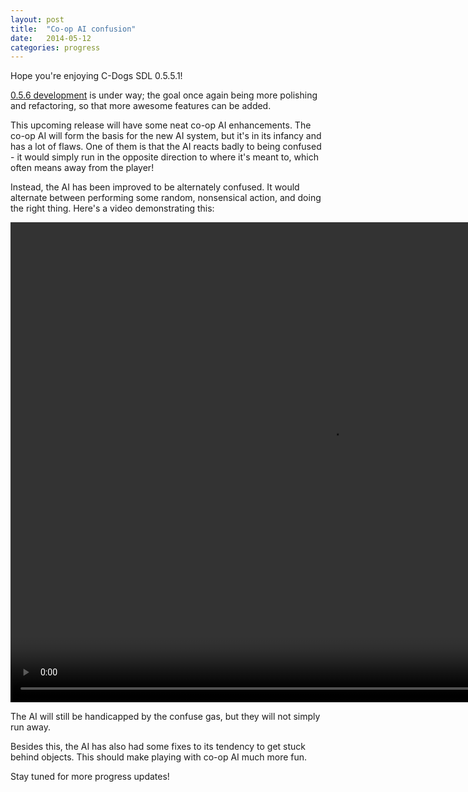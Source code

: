 ```yaml
---
layout: post
title:  "Co-op AI confusion"
date:   2014-05-12
categories: progress
---
```

Hope you're enjoying C-Dogs SDL 0.5.5.1!

[0.5.6 development](https://github.com/cxong/cdogs-sdl/issues?milestone=16&state=open) is under way; the goal once again being more polishing and refactoring, so that more awesome features can be added.

This upcoming release will have some neat co-op AI enhancements. The co-op AI will form the basis for the new AI system, but it's in its infancy and has a lot of flaws. One of them is that the AI reacts badly to being confused - it would simply run in the opposite direction to where it's meant to, which often means away from the player!

Instead, the AI has been improved to be alternately confused. It would alternate between performing some random, nonsensical action, and doing the right thing. Here's a video demonstrating this:

<video src="/cdogs-sdl/co-op-ai-confusion.webm" width="1024" height="768" controls preload></video>

The AI will still be handicapped by the confuse gas, but they will not simply run away.

Besides this, the AI has also had some fixes to its tendency to get stuck behind objects. This should make playing with co-op AI much more fun.

Stay tuned for more progress updates!